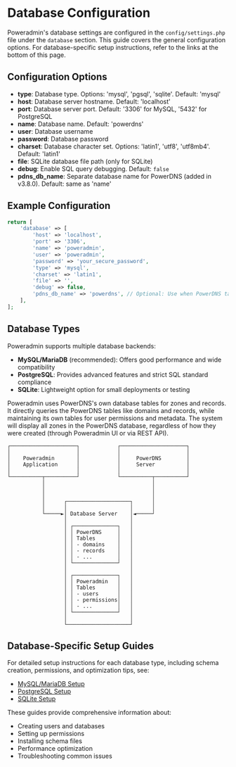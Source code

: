 # Database Configuration

Poweradmin's database settings are configured in the `config/settings.php` file under the `database` section. This guide covers the general configuration options. For database-specific setup instructions, refer to the links at the bottom of this page.

## Configuration Options

- **type**: Database type. Options: 'mysql', 'pgsql', 'sqlite'. Default: 'mysql'
- **host**: Database server hostname. Default: 'localhost'
- **port**: Database server port. Default: '3306' for MySQL, '5432' for PostgreSQL
- **name**: Database name. Default: 'powerdns'
- **user**: Database username
- **password**: Database password
- **charset**: Database character set. Options: 'latin1', 'utf8', 'utf8mb4'. Default: 'latin1'
- **file**: SQLite database file path (only for SQLite)
- **debug**: Enable SQL query debugging. Default: `false`
- **pdns_db_name**: Separate database name for PowerDNS (added in v3.8.0). Default: same as 'name'

## Example Configuration

```php
return [
    'database' => [
        'host' => 'localhost',
        'port' => '3306',
        'name' => 'poweradmin',
        'user' => 'poweradmin',
        'password' => 'your_secure_password',
        'type' => 'mysql',
        'charset' => 'latin1',
        'file' => '',
        'debug' => false,
        'pdns_db_name' => 'powerdns', // Optional: Use when PowerDNS tables are in a separate database
    ],
];
```

## Database Types

Poweradmin supports multiple database backends:

- **MySQL/MariaDB** (recommended): Offers good performance and wide compatibility
- **PostgreSQL**: Provides advanced features and strict SQL standard compliance
- **SQLite**: Lightweight option for small deployments or testing

Poweradmin uses PowerDNS's own database tables for zones and records. It directly queries the PowerDNS tables like domains and records, while maintaining its own tables for user permissions and metadata. The system will display all zones in the PowerDNS database, regardless of how they were created (through Poweradmin UI or via REST API).

```
┌─────────────────────┐            ┌─────────────────────┐
│                     │            │                     │
│    Poweradmin       │            │     PowerDNS        │
│    Application      │            │     Server          │
│                     │            │                     │
└──────────┬──────────┘            └──────────┬──────────┘
           │                                  │
           │                                  │
           │                                  │
           │      ┌────────────────────┐      │
           │      │                    │      │
           └─────►│ Database Server    │◄─────┘
                  │                    │
                  │ ┌──────────────┐   │
                  │ │ PowerDNS     │   │
                  │ │ Tables       │   │
                  │ │ - domains    │   │
                  │ │ - records    │   │
                  │ │ - ...        │   │
                  │ └──────────────┘   │
                  │                    │
                  │ ┌──────────────┐   │
                  │ │ Poweradmin   │   │
                  │ │ Tables       │   │
                  │ │ - users      │   │
                  │ │ - permissions│   │
                  │ │ - ...        │   │
                  │ └──────────────┘   │
                  │                    │
                  └────────────────────┘
```

## Database-Specific Setup Guides

For detailed setup instructions for each database type, including schema creation, permissions, and optimization tips, see:

- [MySQL/MariaDB Setup](../database/mysql-configuration.md)
- [PostgreSQL Setup](../database/postgresql-configuration.md)
- [SQLite Setup](../database/sqlite.md)

These guides provide comprehensive information about:
- Creating users and databases
- Setting up permissions
- Installing schema files
- Performance optimization
- Troubleshooting common issues
